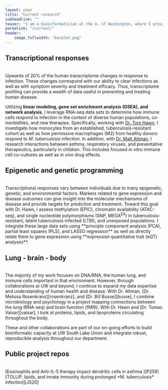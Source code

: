 ```yaml
---
layout: page
title: "Current research"
subheadline: ""
teaser: "I am a bioinformatician at the U. of Washington, where I provide data analysis expertise in next-generation sequencing and other high-throughput molecular data across a variety of projects relevant to human health and disease."
permalink: "/current/"
header:
    image_fullwidth: "barplot.png"
---
```


## Transcriptional responses
<br>
Upwards of 20% of the human transcriptome changes in response to infection. These changes correspond with our ability to clear infections as well as with symptom severity and treatment efficacy. Thus, transcriptome profiling can provide a wealth of data useful in preventing and treating human disease. 

Utilizing **linear modeling, gene set enrichment analysis (GSEA), and network analysis**, I leverage RNA-seq data sets to determine how immune cells respond to infection in the context of diverse human populations, co-morbidities, and new therapies. Specifically, working with [Dr. Tom Hawn][hawn], I investigate how monocytes from an established, tuberculosis-resistant cohort as well as how permissive macrophages (M2) from healthy donors respond to *M. tuberculosis* infection. In addition, with [Dr. Matt Altman][altman], I research interactions between asthma, respiratory viruses, and preventative therapeutics, particularly in children. This includes focused *in vitro* immune cell co-cultures as well as *in vivo* drug effects.

## Epigenetic and genetic programming
<br>
Transcriptional responses vary between individuals due to many epigenetic, genetic, and environmental factors. Markers related to gene expression and disease outcomes can give insight into the molecular mechanisms of disease and provide targets for prediction and treatment. Toward this goal with Dr. Hawn, I assess methylation (EPIC), chromatin availability (ATAC-seq), and single nucleotide polymorphisms (SNP, MEGA<sup>EX</sup>) in tuberculosis-resistant, latent tuberculosis infected (LTBI), and unexposed populations. I integrate these large data sets using **principle component analysis (PCA), partial least squares (PLS), and LASSO regression** as well as directly relate them to gene expression using **expression quantitative trait (eQT) analyses**.

## Lung - brain - body
<br>
The majority of my work focuses on DNA/RNA, the human lung, and immune cells important in that environment. However, through collaborations at UW and beyond, I continue to expand my data expertise and understanding of human health and disease. With Dr. Altman, [Dr. Melissa Rosenkranz][rosenkranz], and [Dr. Bill Busse][busse], I combine microbiology and psychology in a project mapping connections between the lung (RNA-seq) and brain function (fMRI). With Dr. Hawn and [Dr. Tomas Vaisar][vaisar], I look at proteins, lipids, and lipoproteins circulating throughout the body.

These and other collaborations are part of our on-going efforts to build bioinformatic capacity at UW South Lake Union and integrate robust, reproducible analysis throughout our department.

## Public project repos
<br>
[Eosinophils and Anti-IL-5 therapy impact dendritic cells in asthma ][P259]  
[TOLLIP, lipids, and innate immunity during prolonged *M. tuberculosis* infection][JS20]

[altman]: https://aid.uw.edu/faculty/matthew-c-altman-md-mphil
[busse]: https://www.medicine.wisc.edu/people-search/people/staff/53/Busse_William
[hawn]: https://aid.uw.edu/faculty/thomas-r-hawn-md-phd
[shah]: https://aid.uw.edu/faculty/javeed-ali-shah-md
[rosenkranz]: https://psych.wisc.edu/staff/rosenkranz-melissa-a/
[vaisar]: https://uwmdi.org/faculty/tomas-vaisar/

[rstr]: https://doi.org/10.1038/s41577-018-0025-3
[P259]: https://github.com/altman-lab/P259_pDC_public
[JS20]: https://github.com/altman-lab/JS20.01
